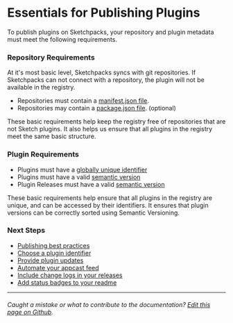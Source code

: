 # Essentials for Publishing Plugins

To publish plugins on Sketchpacks, your repository and plugin metadata must meet
the following requirements.

### Repository Requirements

At it's most basic level, Sketchpacks syncs with git repositories.  If Sketchpacks
can not connect with a repository, the plugin will not be available in the registry.

* Repositories must contain a [manifest.json file](http://developer.sketchapp.com/guides/plugin-bundles/#manifest).
* Repositories may contain a [package.json file](https://github.com/skpm/skpm/blob/master/template/package.json). (optional)

These basic requirements help keep the registry free of repositories that are not
Sketch plugins.  It also helps us ensure that all plugins in the registry meet the
same basic structure.

### Plugin Requirements

* Plugins must have a [globally unique identifier](./identifiers.md)
* Plugins must have a valid [semantic version](http://semver.org/)
* Plugin Releases must have a valid [semantic version](http://semver.org/)

These basic requirements help ensure that all plugins in the registry are unique,
and can be accessed by their identifiers. It ensures that plugin versions can be
correctly sorted using Semantic Versioning.

### Next Steps

* [Publishing best practices](./best-practices.md)
* [Choose a plugin identifier](./identifiers.md)
* [Provide plugin updates](./providing-plugin-updates.md)
* [Automate your appcast feed](./appcast.md)
* [Include change logs in your releases](./releases.md)
* [Add status badges to your readme](./badges.md)


---

###### Caught a mistake or what to contribute to the documentation? [Edit this page on Github](https://github.com/sketchpacks/docs/blob/master/developers/publishing/essentials.md).
